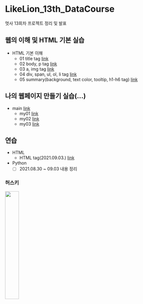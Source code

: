 # LikeLion_13th_DataCourse
멋사 13회차 프로젝트 정리 및 발표

## 웹의 이해 및 HTML 기본 실습
  + HTML 기본 이해
    - 01 title tag [link](https://github.com/kbjung/LikeLion_13th_DataCourse/blob/main/web_html/01_html_title.html)
    - 02 body, p tag [link](https://github.com/kbjung/LikeLion_13th_DataCourse/blob/main/web_html/02_html_body.html)
    - 03 a, img tag [link](https://github.com/kbjung/LikeLion_13th_DataCourse/blob/main/web_html/03_html_link_img.html)
    - 04 div, span, ul, ol, li tag [link](https://github.com/kbjung/LikeLion_13th_DataCourse/blob/main/web_html/04_html_div_span.html)
    - 05 summary(background, text color, tooltip, h1-h6 tag) [link](https://github.com/kbjung/LikeLion_13th_DataCourse/blob/main/web_html/05_html_summary.html)

## 나의 웹페이지 만들기 실습(...)
 + main [link](https://github.com/kbjung/LikeLion_13th_DataCourse/blob/main/web_html/%EA%B9%80%EB%B2%94%EC%A4%91_homepage/main.html)
    - my01 [link](https://github.com/kbjung/LikeLion_13th_DataCourse/blob/main/web_html/%EA%B9%80%EB%B2%94%EC%A4%91_homepage/my01.html)
    - my02 [link](https://github.com/kbjung/LikeLion_13th_DataCourse/blob/main/web_html/%EA%B9%80%EB%B2%94%EC%A4%91_homepage/my02.html)
    - my03 [link](https://github.com/kbjung/LikeLion_13th_DataCourse/blob/main/web_html/%EA%B9%80%EB%B2%94%EC%A4%91_homepage/my03.html)
## 연습
 + HTML
    - HTML tag(2021.09.03.) [link](https://github.com/kbjung/LikeLion_13th_DataCourse/blob/main/test/2021.09.03-test/tag_sort.html)
 + Python
    - [ ] 2021.08.30 ~ 09.03 내용 정리

### 허스키
<img src="https://user-images.githubusercontent.com/88702587/131994715-331c879d-b64d-45cc-93bc-eae5da4b6def.jpg" width=30%>
